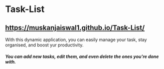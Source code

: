 # Task-List
##  https://muskanjaiswal1.github.io/Task-List/
With this dynamic application, you can easily manage your task, stay organised, and boost yur productivity.
<br>
##### You can add new tasks, edit them, and even delete the ones you're done with.
